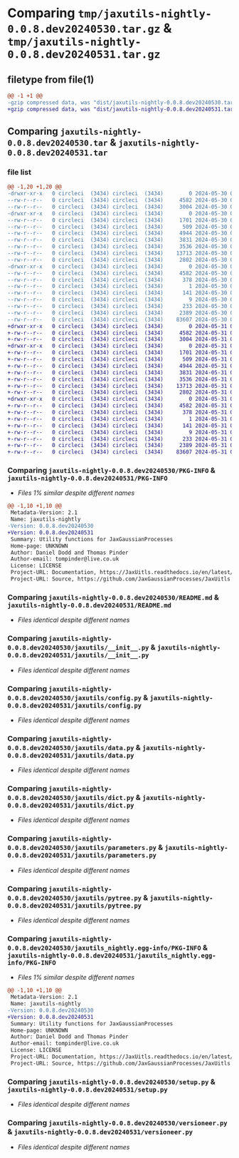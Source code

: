 # Comparing `tmp/jaxutils-nightly-0.0.8.dev20240530.tar.gz` & `tmp/jaxutils-nightly-0.0.8.dev20240531.tar.gz`

## filetype from file(1)

```diff
@@ -1 +1 @@
-gzip compressed data, was "dist/jaxutils-nightly-0.0.8.dev20240530.tar", last modified: Thu May 30 00:06:44 2024, max compression
+gzip compressed data, was "dist/jaxutils-nightly-0.0.8.dev20240531.tar", last modified: Fri May 31 00:06:46 2024, max compression
```

## Comparing `jaxutils-nightly-0.0.8.dev20240530.tar` & `jaxutils-nightly-0.0.8.dev20240531.tar`

### file list

```diff
@@ -1,20 +1,20 @@
-drwxr-xr-x   0 circleci  (3434) circleci  (3434)        0 2024-05-30 00:06:44.020099 jaxutils-nightly-0.0.8.dev20240530/
--rw-r--r--   0 circleci  (3434) circleci  (3434)     4582 2024-05-30 00:06:44.020099 jaxutils-nightly-0.0.8.dev20240530/PKG-INFO
--rw-r--r--   0 circleci  (3434) circleci  (3434)     3004 2024-05-30 00:06:37.000000 jaxutils-nightly-0.0.8.dev20240530/README.md
-drwxr-xr-x   0 circleci  (3434) circleci  (3434)        0 2024-05-30 00:06:44.020099 jaxutils-nightly-0.0.8.dev20240530/jaxutils/
--rw-r--r--   0 circleci  (3434) circleci  (3434)     1701 2024-05-30 00:06:37.000000 jaxutils-nightly-0.0.8.dev20240530/jaxutils/__init__.py
--rw-r--r--   0 circleci  (3434) circleci  (3434)      509 2024-05-30 00:06:44.020099 jaxutils-nightly-0.0.8.dev20240530/jaxutils/_version.py
--rw-r--r--   0 circleci  (3434) circleci  (3434)     4944 2024-05-30 00:06:37.000000 jaxutils-nightly-0.0.8.dev20240530/jaxutils/config.py
--rw-r--r--   0 circleci  (3434) circleci  (3434)     3831 2024-05-30 00:06:37.000000 jaxutils-nightly-0.0.8.dev20240530/jaxutils/data.py
--rw-r--r--   0 circleci  (3434) circleci  (3434)     3536 2024-05-30 00:06:37.000000 jaxutils-nightly-0.0.8.dev20240530/jaxutils/dict.py
--rw-r--r--   0 circleci  (3434) circleci  (3434)    13713 2024-05-30 00:06:37.000000 jaxutils-nightly-0.0.8.dev20240530/jaxutils/parameters.py
--rw-r--r--   0 circleci  (3434) circleci  (3434)     2802 2024-05-30 00:06:37.000000 jaxutils-nightly-0.0.8.dev20240530/jaxutils/pytree.py
-drwxr-xr-x   0 circleci  (3434) circleci  (3434)        0 2024-05-30 00:06:44.020099 jaxutils-nightly-0.0.8.dev20240530/jaxutils_nightly.egg-info/
--rw-r--r--   0 circleci  (3434) circleci  (3434)     4582 2024-05-30 00:06:43.000000 jaxutils-nightly-0.0.8.dev20240530/jaxutils_nightly.egg-info/PKG-INFO
--rw-r--r--   0 circleci  (3434) circleci  (3434)      378 2024-05-30 00:06:43.000000 jaxutils-nightly-0.0.8.dev20240530/jaxutils_nightly.egg-info/SOURCES.txt
--rw-r--r--   0 circleci  (3434) circleci  (3434)        1 2024-05-30 00:06:43.000000 jaxutils-nightly-0.0.8.dev20240530/jaxutils_nightly.egg-info/dependency_links.txt
--rw-r--r--   0 circleci  (3434) circleci  (3434)      141 2024-05-30 00:06:43.000000 jaxutils-nightly-0.0.8.dev20240530/jaxutils_nightly.egg-info/requires.txt
--rw-r--r--   0 circleci  (3434) circleci  (3434)        9 2024-05-30 00:06:43.000000 jaxutils-nightly-0.0.8.dev20240530/jaxutils_nightly.egg-info/top_level.txt
--rw-r--r--   0 circleci  (3434) circleci  (3434)      233 2024-05-30 00:06:44.020099 jaxutils-nightly-0.0.8.dev20240530/setup.cfg
--rw-r--r--   0 circleci  (3434) circleci  (3434)     2389 2024-05-30 00:06:37.000000 jaxutils-nightly-0.0.8.dev20240530/setup.py
--rw-r--r--   0 circleci  (3434) circleci  (3434)    83607 2024-05-30 00:06:37.000000 jaxutils-nightly-0.0.8.dev20240530/versioneer.py
+drwxr-xr-x   0 circleci  (3434) circleci  (3434)        0 2024-05-31 00:06:46.203238 jaxutils-nightly-0.0.8.dev20240531/
+-rw-r--r--   0 circleci  (3434) circleci  (3434)     4582 2024-05-31 00:06:46.203238 jaxutils-nightly-0.0.8.dev20240531/PKG-INFO
+-rw-r--r--   0 circleci  (3434) circleci  (3434)     3004 2024-05-31 00:06:38.000000 jaxutils-nightly-0.0.8.dev20240531/README.md
+drwxr-xr-x   0 circleci  (3434) circleci  (3434)        0 2024-05-31 00:06:46.203238 jaxutils-nightly-0.0.8.dev20240531/jaxutils/
+-rw-r--r--   0 circleci  (3434) circleci  (3434)     1701 2024-05-31 00:06:38.000000 jaxutils-nightly-0.0.8.dev20240531/jaxutils/__init__.py
+-rw-r--r--   0 circleci  (3434) circleci  (3434)      509 2024-05-31 00:06:46.203238 jaxutils-nightly-0.0.8.dev20240531/jaxutils/_version.py
+-rw-r--r--   0 circleci  (3434) circleci  (3434)     4944 2024-05-31 00:06:38.000000 jaxutils-nightly-0.0.8.dev20240531/jaxutils/config.py
+-rw-r--r--   0 circleci  (3434) circleci  (3434)     3831 2024-05-31 00:06:38.000000 jaxutils-nightly-0.0.8.dev20240531/jaxutils/data.py
+-rw-r--r--   0 circleci  (3434) circleci  (3434)     3536 2024-05-31 00:06:38.000000 jaxutils-nightly-0.0.8.dev20240531/jaxutils/dict.py
+-rw-r--r--   0 circleci  (3434) circleci  (3434)    13713 2024-05-31 00:06:38.000000 jaxutils-nightly-0.0.8.dev20240531/jaxutils/parameters.py
+-rw-r--r--   0 circleci  (3434) circleci  (3434)     2802 2024-05-31 00:06:38.000000 jaxutils-nightly-0.0.8.dev20240531/jaxutils/pytree.py
+drwxr-xr-x   0 circleci  (3434) circleci  (3434)        0 2024-05-31 00:06:46.203238 jaxutils-nightly-0.0.8.dev20240531/jaxutils_nightly.egg-info/
+-rw-r--r--   0 circleci  (3434) circleci  (3434)     4582 2024-05-31 00:06:46.000000 jaxutils-nightly-0.0.8.dev20240531/jaxutils_nightly.egg-info/PKG-INFO
+-rw-r--r--   0 circleci  (3434) circleci  (3434)      378 2024-05-31 00:06:46.000000 jaxutils-nightly-0.0.8.dev20240531/jaxutils_nightly.egg-info/SOURCES.txt
+-rw-r--r--   0 circleci  (3434) circleci  (3434)        1 2024-05-31 00:06:46.000000 jaxutils-nightly-0.0.8.dev20240531/jaxutils_nightly.egg-info/dependency_links.txt
+-rw-r--r--   0 circleci  (3434) circleci  (3434)      141 2024-05-31 00:06:46.000000 jaxutils-nightly-0.0.8.dev20240531/jaxutils_nightly.egg-info/requires.txt
+-rw-r--r--   0 circleci  (3434) circleci  (3434)        9 2024-05-31 00:06:46.000000 jaxutils-nightly-0.0.8.dev20240531/jaxutils_nightly.egg-info/top_level.txt
+-rw-r--r--   0 circleci  (3434) circleci  (3434)      233 2024-05-31 00:06:46.203238 jaxutils-nightly-0.0.8.dev20240531/setup.cfg
+-rw-r--r--   0 circleci  (3434) circleci  (3434)     2389 2024-05-31 00:06:38.000000 jaxutils-nightly-0.0.8.dev20240531/setup.py
+-rw-r--r--   0 circleci  (3434) circleci  (3434)    83607 2024-05-31 00:06:38.000000 jaxutils-nightly-0.0.8.dev20240531/versioneer.py
```

### Comparing `jaxutils-nightly-0.0.8.dev20240530/PKG-INFO` & `jaxutils-nightly-0.0.8.dev20240531/PKG-INFO`

 * *Files 1% similar despite different names*

```diff
@@ -1,10 +1,10 @@
 Metadata-Version: 2.1
 Name: jaxutils-nightly
-Version: 0.0.8.dev20240530
+Version: 0.0.8.dev20240531
 Summary: Utility functions for JaxGaussianProcesses
 Home-page: UNKNOWN
 Author: Daniel Dodd and Thomas Pinder
 Author-email: tompinder@live.co.uk
 License: LICENSE
 Project-URL: Documentation, https://JaxUitls.readthedocs.io/en/latest/
 Project-URL: Source, https://github.com/JaxGaussianProcesses/JaxUitls
```

### Comparing `jaxutils-nightly-0.0.8.dev20240530/README.md` & `jaxutils-nightly-0.0.8.dev20240531/README.md`

 * *Files identical despite different names*

### Comparing `jaxutils-nightly-0.0.8.dev20240530/jaxutils/__init__.py` & `jaxutils-nightly-0.0.8.dev20240531/jaxutils/__init__.py`

 * *Files identical despite different names*

### Comparing `jaxutils-nightly-0.0.8.dev20240530/jaxutils/config.py` & `jaxutils-nightly-0.0.8.dev20240531/jaxutils/config.py`

 * *Files identical despite different names*

### Comparing `jaxutils-nightly-0.0.8.dev20240530/jaxutils/data.py` & `jaxutils-nightly-0.0.8.dev20240531/jaxutils/data.py`

 * *Files identical despite different names*

### Comparing `jaxutils-nightly-0.0.8.dev20240530/jaxutils/dict.py` & `jaxutils-nightly-0.0.8.dev20240531/jaxutils/dict.py`

 * *Files identical despite different names*

### Comparing `jaxutils-nightly-0.0.8.dev20240530/jaxutils/parameters.py` & `jaxutils-nightly-0.0.8.dev20240531/jaxutils/parameters.py`

 * *Files identical despite different names*

### Comparing `jaxutils-nightly-0.0.8.dev20240530/jaxutils/pytree.py` & `jaxutils-nightly-0.0.8.dev20240531/jaxutils/pytree.py`

 * *Files identical despite different names*

### Comparing `jaxutils-nightly-0.0.8.dev20240530/jaxutils_nightly.egg-info/PKG-INFO` & `jaxutils-nightly-0.0.8.dev20240531/jaxutils_nightly.egg-info/PKG-INFO`

 * *Files 1% similar despite different names*

```diff
@@ -1,10 +1,10 @@
 Metadata-Version: 2.1
 Name: jaxutils-nightly
-Version: 0.0.8.dev20240530
+Version: 0.0.8.dev20240531
 Summary: Utility functions for JaxGaussianProcesses
 Home-page: UNKNOWN
 Author: Daniel Dodd and Thomas Pinder
 Author-email: tompinder@live.co.uk
 License: LICENSE
 Project-URL: Documentation, https://JaxUitls.readthedocs.io/en/latest/
 Project-URL: Source, https://github.com/JaxGaussianProcesses/JaxUitls
```

### Comparing `jaxutils-nightly-0.0.8.dev20240530/setup.py` & `jaxutils-nightly-0.0.8.dev20240531/setup.py`

 * *Files identical despite different names*

### Comparing `jaxutils-nightly-0.0.8.dev20240530/versioneer.py` & `jaxutils-nightly-0.0.8.dev20240531/versioneer.py`

 * *Files identical despite different names*

